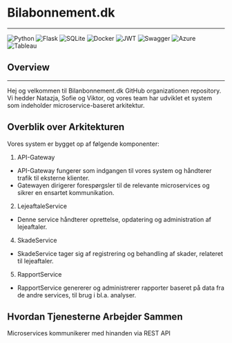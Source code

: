 # Bilabonnement.dk

---

![Python](https://img.shields.io/badge/python-3670A0?style=for-the-badge&logo=python&logoColor=ffdd54)
![Flask](https://img.shields.io/badge/flask-%23000.svg?style=for-the-badge&logo=flask&logoColor=white)
![SQLite](https://img.shields.io/badge/sqlite-%2307405e.svg?style=for-the-badge&logo=sqlite&logoColor=white)
![Docker](https://img.shields.io/badge/docker-%230db7ed.svg?style=for-the-badge&logo=docker&logoColor=white)
![JWT](https://img.shields.io/badge/JWT-000000?style=for-the-badge&logo=jsonwebtokens&logoColor=white)
![Swagger](https://img.shields.io/badge/Swagger-%23Clojure?style=for-the-badge&logo=swagger&logoColor=white)
![Azure](https://img.shields.io/badge/Microsoft%20Azure-0078D4?style=for-the-badge&logo=microsoft-azure&logoColor=white)
![Tableau](https://img.shields.io/badge/Tableau-E97627?style=for-the-badge&logo=tableau&logoColor=white)

## Overview
---
Hej og velkommen til Bilanbonnement.dk GitHub organizationen repository. Vi hedder Natazja, Sofie og Viktor, og vores team har udviklet et system som indeholder microservice-baseret arkitektur.


## Overblik over Arkitekturen
Vores system er bygget op af følgende komponenter:

1. API-Gateway
  - API-Gateway fungerer som indgangen til vores system og håndterer trafik til eksterne klienter.
  - Gatewayen dirigerer forespørgsler til de relevante microservices og sikrer en ensartet kommunikation.

2. LejeaftaleService
  - Denne service håndterer oprettelse, opdatering og administration af lejeaftaler.
4. SkadeService
  - SkadeService tager sig af registrering og behandling af skader, relateret til lejeaftaler.
5. RapportService
  - RapportService genererer og administrerer rapporter baseret på data fra de andre services, til brug i bl.a. analyser.

## Hvordan Tjenesterne Arbejder Sammen

Microservices kommunikerer med hinanden via REST API
